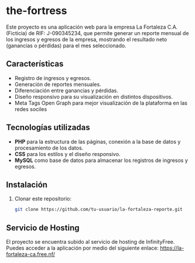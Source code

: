 # the-fortress

Este proyecto es una aplicación web para la empresa La Fortaleza C.A. (Ficticia) de RIF: J-090345234, que permite generar un reporte mensual de los ingresos y egresos de la empresa, mostrando el resultado neto (ganancias o pérdidas) para el mes seleccionado.

## Características

- Registro de ingresos y egresos.
- Generación de reportes mensuales.
- Diferenciación entre ganancias y pérdidas.
- Diseño responsivo para su visualización en distintos dispositivos.
- Meta Tags Open Graph para mejor visualización de la plataforma en las redes sociles

## Tecnologías utilizadas

- **PHP** para la estructura de las páginas, conexión a la base de datos y procesamiento de los datos.
- **CSS** para los estilos y el diseño responsivo.
- **MySQL** como base de datos para almacenar los registros de ingresos y egresos.

## Instalación

1. Clonar este repositorio:

   ```bash
   git clone https://github.com/tu-usuario/la-fortaleza-reporte.git

## Servicio de Hosting

El proyecto se encuentra subido al servicio de hosting de InfinityFree. Puedes acceder a la aplicación por medio del siguiente enlace: https://la-fortaleza-ca.free.nf/
